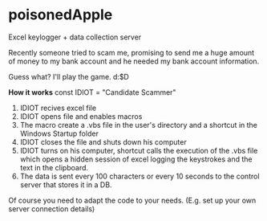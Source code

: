 # poisonedApple
Excel keylogger + data collection server

Recently someone tried to scam me, promising to send me a huge amount of money to my bank account and he needed my bank account information.

Guess what? I'll play the game. d:$D

**How it works**
const IDIOT = "Candidate Scammer"
1. IDIOT recives excel file
2. IDIOT opens file and enables macros
3. The macro create a .vbs file in the user's directory and a shortcut in the Windows Startup folder
4. IDIOT closes the file and shuts down his computer
5. IDIOT turns on his computer, shortcut calls the execution of the .vbs file which opens a hidden session of excel logging the keystrokes and the text in the clipboard.
6. The data is sent every 100 characters or every 10 seconds to the control server that stores it in a DB.

Of course you need to adapt the code to your needs. (E.g. set up your own server connection details)
